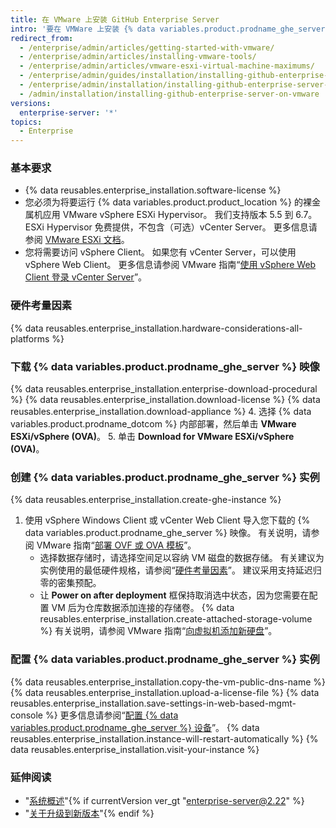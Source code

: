 ```yaml
---
title: 在 VMware 上安装 GitHub Enterprise Server
intro: '要在 VMWare 上安装 {% data variables.product.prodname_ghe_server %}，您必须下载 VMWare vSphere 客户端，然后下载并部署 {% data variables.product.prodname_ghe_server %} 软件。'
redirect_from:
  - /enterprise/admin/articles/getting-started-with-vmware/
  - /enterprise/admin/articles/installing-vmware-tools/
  - /enterprise/admin/articles/vmware-esxi-virtual-machine-maximums/
  - /enterprise/admin/guides/installation/installing-github-enterprise-on-vmware/
  - /enterprise/admin/installation/installing-github-enterprise-server-on-vmware
  - /admin/installation/installing-github-enterprise-server-on-vmware
versions:
  enterprise-server: '*'
topics:
  - Enterprise
---
```


### 基本要求

- {% data reusables.enterprise_installation.software-license %}
- 您必须为将要运行 {% data variables.product.product_location %} 的裸金属机应用 VMware vSphere ESXi Hypervisor。 我们支持版本 5.5 到 6.7。 ESXi Hypervisor 免费提供，不包含（可选）vCenter Server。 更多信息请参阅 [VMware ESXi 文档](https://www.vmware.com/products/esxi-and-esx.html)。
- 您将需要访问 vSphere Client。 如果您有 vCenter Server，可以使用 vSphere Web Client。 更多信息请参阅 VMware 指南“[使用 vSphere Web Client 登录 vCenter Server](https://docs.vmware.com/en/VMware-vSphere/6.5/com.vmware.vsphere.install.doc/GUID-CE128B59-E236-45FF-9976-D134DADC8178.html)”。

### 硬件考量因素

{% data reusables.enterprise_installation.hardware-considerations-all-platforms %}

### 下载 {% data variables.product.prodname_ghe_server %} 映像

{% data reusables.enterprise_installation.enterprise-download-procedural %}
{% data reusables.enterprise_installation.download-license %}
{% data reusables.enterprise_installation.download-appliance %}
4. 选择 {% data variables.product.prodname_dotcom %} 内部部署，然后单击 **VMware ESXi/vSphere (OVA)**。
5. 单击 **Download for VMware ESXi/vSphere (OVA)**。

### 创建 {% data variables.product.prodname_ghe_server %} 实例

{% data reusables.enterprise_installation.create-ghe-instance %}

1. 使用 vSphere Windows Client 或 vCenter Web Client 导入您下载的 {% data variables.product.prodname_ghe_server %} 映像。 有关说明，请参阅 VMware 指南“[部署 OVF 或 OVA 模板](https://docs.vmware.com/en/VMware-vSphere/6.5/com.vmware.vsphere.vm_admin.doc/GUID-17BEDA21-43F6-41F4-8FB2-E01D275FE9B4.html)”。
    - 选择数据存储时，请选择空间足以容纳 VM 磁盘的数据存储。 有关建议为实例使用的最低硬件规格，请参阅“[硬件考量因素](#hardware-considerations)”。 建议采用支持延迟归零的密集预配。
    - 让 **Power on after deployment** 框保持取消选中状态，因为您需要在配置 VM 后为仓库数据添加连接的存储卷。
{% data reusables.enterprise_installation.create-attached-storage-volume %} 有关说明，请参阅 VMware 指南“[向虚拟机添加新硬盘](https://docs.vmware.com/en/VMware-vSphere/6.5/com.vmware.vsphere.vm_admin.doc/GUID-F4917C61-3D24-4DB9-B347-B5722A84368C.html)”。

### 配置 {% data variables.product.prodname_ghe_server %} 实例

{% data reusables.enterprise_installation.copy-the-vm-public-dns-name %}
{% data reusables.enterprise_installation.upload-a-license-file %}
{% data reusables.enterprise_installation.save-settings-in-web-based-mgmt-console %} 更多信息请参阅“[配置 {% data variables.product.prodname_ghe_server %} 设备](/enterprise/admin/guides/installation/configuring-the-github-enterprise-server-appliance)”。
{% data reusables.enterprise_installation.instance-will-restart-automatically %}
{% data reusables.enterprise_installation.visit-your-instance %}

### 延伸阅读

- "[系统概述](/enterprise/admin/guides/installation/system-overview)"{% if currentVersion ver_gt "enterprise-server@2.22" %}
- "[关于升级到新版本](/admin/overview/about-upgrades-to-new-releases)"{% endif %}
